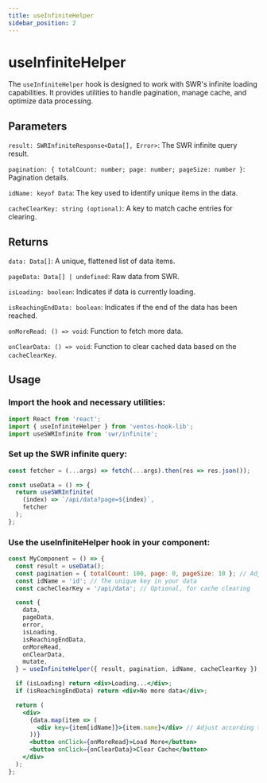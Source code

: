 ```yaml
---
title: useInfiniteHelper
sidebar_position: 2
---
```


# useInfiniteHelper

The `useInfiniteHelper` hook is designed to work with SWR's infinite loading capabilities. It provides utilities to handle pagination, manage cache, and optimize data processing. 

## Parameters

`result: SWRInfiniteResponse<Data[], Error>`: The SWR infinite query result.

`pagination: { totalCount: number; page: number; pageSize: number }`: Pagination details.

`idName: keyof Data`: The key used to identify unique items in the data.

`cacheClearKey: string (optional)`: A key to match cache entries for clearing.

## Returns

`data: Data[]`: A unique, flattened list of data items.

`pageData: Data[] | undefined`: Raw data from SWR.

`isLoading: boolean`: Indicates if data is currently loading.

`isReachingEndData: boolean`: Indicates if the end of the data has been reached.

`onMoreRead: () => void`: Function to fetch more data.

`onClearData: () => void`: Function to clear cached data based on the `cacheClearKey`.

## Usage

### Import the hook and necessary utilities:

```jsx
import React from 'react';
import { useInfiniteHelper } from 'ventos-hook-lib';
import useSWRInfinite from 'swr/infinite';
```

### Set up the SWR infinite query:

```jsx
const fetcher = (...args) => fetch(...args).then(res => res.json());

const useData = () => {
  return useSWRInfinite(
    (index) => `/api/data?page=${index}`,
    fetcher
  );
};
```

### Use the useInfiniteHelper hook in your component:

```jsx
const MyComponent = () => {
  const result = useData();
  const pagination = { totalCount: 100, page: 0, pageSize: 10 }; // Adjust as needed
  const idName = 'id'; // The unique key in your data
  const cacheClearKey = '/api/data'; // Optional, for cache clearing

  const {
    data,
    pageData,
    error,
    isLoading,
    isReachingEndData,
    onMoreRead,
    onClearData,
    mutate,
  } = useInfiniteHelper({ result, pagination, idName, cacheClearKey });

  if (isLoading) return <div>Loading...</div>;
  if (isReachingEndData) return <div>No more data</div>;

  return (
    <div>
      {data.map(item => (
        <div key={item[idName]}>{item.name}</div> // Adjust according to your data structure
      ))}
      <button onClick={onMoreRead}>Load More</button>
      <button onClick={onClearData}>Clear Cache</button>
    </div>
  );
};
```